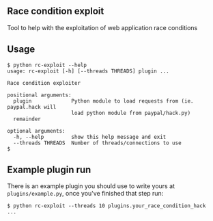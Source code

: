 ## Race condition exploit
Tool to help with the exploitation of web application race conditions

## Usage

```console
$ python rc-exploit --help
usage: rc-exploit [-h] [--threads THREADS] plugin ...

Race condition exploiter

positional arguments:
  plugin             Python module to load requests from (ie. paypal.hack will
                     load python module from paypal/hack.py)
  remainder

optional arguments:
  -h, --help         show this help message and exit
  --threads THREADS  Number of threads/connections to use
$
```

## Example plugin run

There is an example plugin you should use to write yours at `plugins/example.py`, once
you've finished that step run:

```console
$ python rc-exploit --threads 10 plugins.your_race_condition_hack
...
```